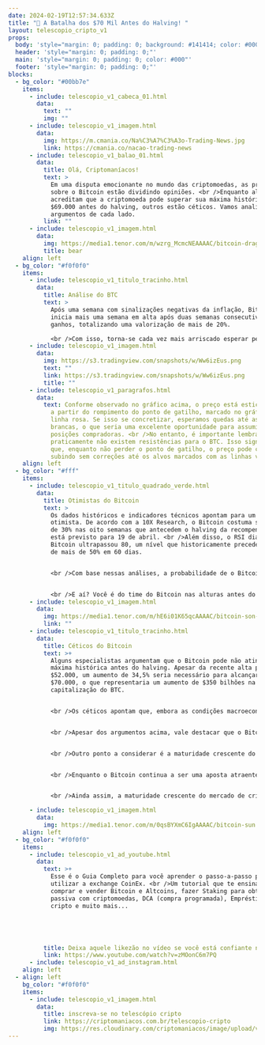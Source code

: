 ```yaml
---
date: 2024-02-19T12:57:34.633Z
title: "🥷 A Batalha dos $70 Mil Antes do Halving! "
layout: telescopio_cripto_v1
props:
  body: 'style="margin: 0; padding: 0; background: #141414; color: #000"'
  header: 'style="margin: 0; padding: 0;"'
  main: 'style="margin: 0; padding: 0; color: #000"'
  footer: 'style="margin: 0; padding: 0;"'
blocks:
  - bg_color: "#00bb7e"
    items:
      - include: telescopio_v1_cabeca_01.html
        data:
          text: ""
          img: ""
      - include: telescopio_v1_imagem.html
        data:
          img: https://m.cmania.co/Na%C3%A7%C3%A3o-Trading-News.jpg
          link: https://cmania.co/nacao-trading-news
      - include: telescopio_v1_balao_01.html
        data:
          title: Olá, Criptomaníacos!
          text: >
            Em uma disputa emocionante no mundo das criptomoedas, as previsões
            sobre o Bitcoin estão dividindo opiniões. <br />Enquanto alguns
            acreditam que a criptomoeda pode superar sua máxima histórica de
            $69.000 antes do halving, outros estão céticos. Vamos analisar os
            argumentos de cada lado.
          link: ""
      - include: telescopio_v1_imagem.html
        data:
          img: https://media1.tenor.com/m/wzrg_McmcNEAAAAC/bitcoin-dragon-ball.gif
          title: bear
    align: left
  - bg_color: "#f0f0f0"
    items:
      - include: telescopio_v1_titulo_tracinho.html
        data:
          title: Análise do BTC
          text: >
            Após uma semana com sinalizações negativas da inflação, Bitcoin
            inicia mais uma semana em alta após duas semanas consecutivas de
            ganhos, totalizando uma valorização de mais de 20%.

            <br />Com isso, torna-se cada vez mais arriscado esperar pela continuação da alta. No entanto, não se deve operar contra a tendência, o que deixa um cenário interessante apenas para quem está posicionado. <br />Abrir posições neste momento pode não ser tão atrativo, pois mesmo que o preço continue subindo, correções podem ocorrer.
      - include: telescopio_v1_imagem.html
        data:
          img: https://s3.tradingview.com/snapshots/w/Ww6izEus.png
          text: ""
          link: https://s3.tradingview.com/snapshots/w/Ww6izEus.png
          title: ""
      - include: telescopio_v1_paragrafos.html
        data:
          text: Conforme observado no gráfico acima, o preço está esticado e pode corrigir
            a partir do rompimento do ponto de gatilho, marcado no gráfico com a
            linha rosa. Se isso se concretizar, esperamos quedas até as linhas
            brancas, o que seria uma excelente oportunidade para assumir novas
            posições compradoras. <br />No entanto, é importante lembrar que
            praticamente não existem resistências para o BTC. Isso significa
            que, enquanto não perder o ponto de gatilho, o preço pode continuar
            subindo sem correções até os alvos marcados com as linhas verdes.
    align: left
  - bg_color: "#fff"
    items:
      - include: telescopio_v1_titulo_quadrado_verde.html
        data:
          title: Otimistas do Bitcoin
          text: >
            Os dados históricos e indicadores técnicos apontam para um cenário
            otimista. De acordo com a 10X Research, o Bitcoin costuma subir mais
            de 30% nas oito semanas que antecedem o halving da recompensa, que
            está previsto para 19 de abril. <br />Além disso, o RSI diário do
            Bitcoin ultrapassou 80, um nível que historicamente precedeu ganhos
            de mais de 50% em 60 dias.


            <br />Com base nessas análises, a probabilidade de o Bitcoin atingir os $70.000 até o final de abril é de cerca de 20%, como chegamos a comentar na nossa última edição. <br />Os investidores estão otimistas devido aos fortes fluxos para os ETFs spot baseados nos EUA, que permitem exposição à criptomoeda sem a necessidade de comprar e armazenar moedas físicas.


            <br />E aí? Você é do time do Bitcoin nas alturas antes do halving ou tá no time do “espera um pouco mais”?
      - include: telescopio_v1_imagem.html
        data:
          img: https://media1.tenor.com/m/hE6i01K65qcAAAAC/bitcoin-son-goku.gif
          link: ""
      - include: telescopio_v1_titulo_tracinho.html
        data:
          title: Céticos do Bitcoin
          text: >+
            Alguns especialistas argumentam que o Bitcoin pode não atingir sua
            máxima histórica antes do halving. Apesar da recente alta para
            $52.000, um aumento de 34,5% seria necessário para alcançar os
            $70.000, o que representaria um aumento de $350 bilhões na
            capitalização do BTC.


            <br />Os céticos apontam que, embora as condições macroeconômicas sejam favoráveis, com os ETFs de Bitcoin spot já aprovados nos EUA, a inflação moderada e a expectativa de crescimento dos lucros das empresas do S&P 500, os investidores têm pouco incentivo para buscar ativos alternativos.


            <br />Apesar dos argumentos acima, vale destacar que o Bitcoin já enfrentou momentos semelhantes no passado. Em novembro de 2021, a criptomoeda atingiu sua máxima histórica, impulsionada por taxas de juros baixas e uma inflação em alta nos EUA. <br />No entanto, as condições atuais são diferentes, com a inflação moderada e os investidores do mercado de ações mais confiantes.


            <br />Outro ponto a considerar é a maturidade crescente do mercado de criptomoedas. Desde o lançamento dos ETFs de Bitcoin spot nos EUA em janeiro, o mercado de criptomoedas tem visto um aumento significativo na adoção institucional e na liquidez. Isso sugere que o Bitcoin pode estar em um caminho de crescimento sustentável, independentemente do resultado imediato antes do halving.


            <br />Enquanto o Bitcoin continua a ser uma aposta atraente para muitos investidores, a batalha dos $70.000 antes do halving permanece incerta. 


            <br />Ainda assim, a maturidade crescente do mercado de criptomoedas e a crescente adoção institucional sugerem que, a longo prazo, o Bitcoin pode continuar a subir, trazendo esperança para os entusiastas da criptomoeda. <br />Acompanhe de perto, pois o futuro do Bitcoin está repleto de possibilidades emocionantes! 🌟🔮

      - include: telescopio_v1_imagem.html
        data:
          img: https://media1.tenor.com/m/0qsBYXmC6IgAAAAC/bitcoin-sun.gif
    align: left
  - bg_color: "#f0f0f0"
    items:
      - include: telescopio_v1_ad_youtube.html
        data:
          text: >+
            Esse é o Guia Completo para você aprender o passo-a-passo para
            utilizar a exchange CoinEx. <br />Um tutorial que te ensina a como
            comprar e vender Bitcoin e Altcoins, fazer Staking para obter renda
            passiva com criptomoedas, DCA (compra programada), Empréstimo com
            cripto e muito mais...





          title: Deixa aquele likezão no vídeo se você está confiante no BTC!
          link: https://www.youtube.com/watch?v=zMOonC6m7PQ
      - include: telescopio_v1_ad_instagram.html
    align: left
  - align: left
    bg_color: "#f0f0f0"
    items:
      - include: telescopio_v1_imagem.html
        data:
          title: inscreva-se no telescópio cripto
          link: https://criptomaniacos.com.br/telescopio-cripto
          img: https://res.cloudinary.com/criptomaniacos/image/upload/v1662133224/telescopio/inscreva-se-telescopio.png
---
```

